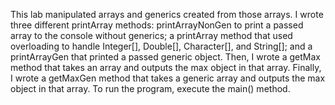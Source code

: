 This lab manipulated arrays and generics created from those arrays. I wrote three different printArray methods: printArrayNonGen to print a passed array to the console without generics; a printArray method that used overloading to handle Integer[], Double[], Character[], and String[]; and a printArrayGen that printed a passed generic object. Then, I wrote a getMax method that takes an array and outputs the max object in that array. Finally, I wrote a getMaxGen method that takes a generic array and outputs the max object in that array. To run the program, execute the main() method.